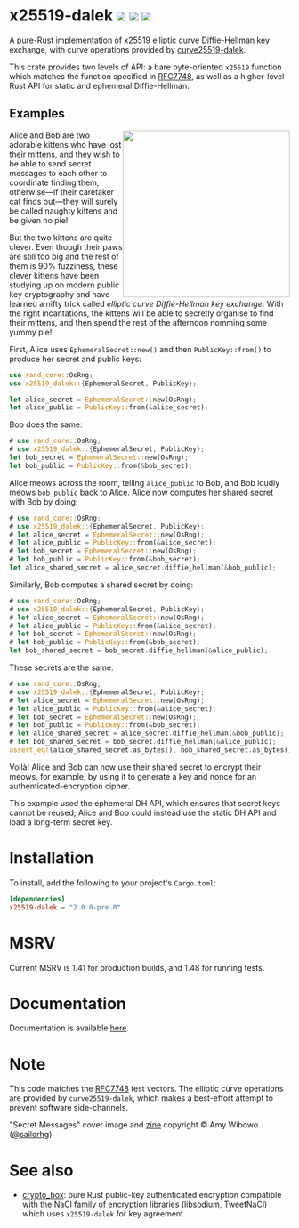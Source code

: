 # x25519-dalek  [![](https://img.shields.io/crates/v/x25519-dalek.svg)](https://crates.io/crates/x25519-dalek) [![](https://docs.rs/x25519-dalek/badge.svg)](https://docs.rs/x25519-dalek) [![](https://travis-ci.org/dalek-cryptography/x25519-dalek.svg?branch=master)](https://travis-ci.org/dalek-cryptography/x25519-dalek)

A pure-Rust implementation of x25519 elliptic curve Diffie-Hellman key exchange,
with curve operations provided by
[curve25519-dalek](https://github.com/dalek-cryptography/curve25519-dalek).

This crate provides two levels of API: a bare byte-oriented `x25519`
function which matches the function specified in [RFC7748][rfc7748], as
well as a higher-level Rust API for static and ephemeral Diffie-Hellman.

## Examples

<a href="https://shop.bubblesort.io">
<img
  style="float: right; width: auto; height: 300px;"
  src="https://raw.githubusercontent.com/dalek-cryptography/x25519-dalek/master/res/bubblesort-zines-secret-messages-cover.jpeg"/>
</a>

Alice and Bob are two adorable kittens who have lost their mittens, and they
wish to be able to send secret messages to each other to coordinate finding
them, otherwise—if their caretaker cat finds out—they will surely be called
naughty kittens and be given no pie!

But the two kittens are quite clever.  Even though their paws are still too big
and the rest of them is 90% fuzziness, these clever kittens have been studying
up on modern public key cryptography and have learned a nifty trick called
*elliptic curve Diffie-Hellman key exchange*.  With the right incantations, the
kittens will be able to secretly organise to find their mittens, and then spend
the rest of the afternoon nomming some yummy pie!

First, Alice uses `EphemeralSecret::new()` and then
`PublicKey::from()` to produce her secret and public keys:

```rust
use rand_core::OsRng;
use x25519_dalek::{EphemeralSecret, PublicKey};

let alice_secret = EphemeralSecret::new(OsRng);
let alice_public = PublicKey::from(&alice_secret);
```

Bob does the same:

```rust
# use rand_core::OsRng;
# use x25519_dalek::{EphemeralSecret, PublicKey};
let bob_secret = EphemeralSecret::new(OsRng);
let bob_public = PublicKey::from(&bob_secret);
```

Alice meows across the room, telling `alice_public` to Bob, and Bob
loudly meows `bob_public` back to Alice.  Alice now computes her
shared secret with Bob by doing:

```rust
# use rand_core::OsRng;
# use x25519_dalek::{EphemeralSecret, PublicKey};
# let alice_secret = EphemeralSecret::new(OsRng);
# let alice_public = PublicKey::from(&alice_secret);
# let bob_secret = EphemeralSecret::new(OsRng);
# let bob_public = PublicKey::from(&bob_secret);
let alice_shared_secret = alice_secret.diffie_hellman(&bob_public);
```

Similarly, Bob computes a shared secret by doing:

```rust
# use rand_core::OsRng;
# use x25519_dalek::{EphemeralSecret, PublicKey};
# let alice_secret = EphemeralSecret::new(OsRng);
# let alice_public = PublicKey::from(&alice_secret);
# let bob_secret = EphemeralSecret::new(OsRng);
# let bob_public = PublicKey::from(&bob_secret);
let bob_shared_secret = bob_secret.diffie_hellman(&alice_public);
```

These secrets are the same:

```rust
# use rand_core::OsRng;
# use x25519_dalek::{EphemeralSecret, PublicKey};
# let alice_secret = EphemeralSecret::new(OsRng);
# let alice_public = PublicKey::from(&alice_secret);
# let bob_secret = EphemeralSecret::new(OsRng);
# let bob_public = PublicKey::from(&bob_secret);
# let alice_shared_secret = alice_secret.diffie_hellman(&bob_public);
# let bob_shared_secret = bob_secret.diffie_hellman(&alice_public);
assert_eq!(alice_shared_secret.as_bytes(), bob_shared_secret.as_bytes());
```

Voilà!  Alice and Bob can now use their shared secret to encrypt their
meows, for example, by using it to generate a key and nonce for an
authenticated-encryption cipher.

This example used the ephemeral DH API, which ensures that secret keys
cannot be reused; Alice and Bob could instead use the static DH API
and load a long-term secret key.

# Installation

To install, add the following to your project's `Cargo.toml`:

```toml
[dependencies]
x25519-dalek = "2.0.0-pre.0"
```

# MSRV

Current MSRV is 1.41 for production builds, and 1.48 for running tests.

# Documentation

Documentation is available [here](https://docs.rs/x25519-dalek).

# Note

This code matches the [RFC7748][rfc7748] test vectors.
The elliptic curve
operations are provided by `curve25519-dalek`, which makes a best-effort
attempt to prevent software side-channels.

"Secret Messages" cover image and [zine](https://shop.bubblesort.io/products/secret-messages-zine)
copyright © Amy Wibowo ([@sailorhg](https://twitter.com/sailorhg))

[rfc7748]: https://tools.ietf.org/html/rfc7748

# See also

- [crypto_box]: pure Rust public-key authenticated encryption compatible with
  the NaCl family of encryption libraries (libsodium, TweetNaCl) which uses
  `x25519-dalek` for key agreement

[crypto_box]: https://github.com/RustCrypto/AEADs/tree/master/crypto_box
